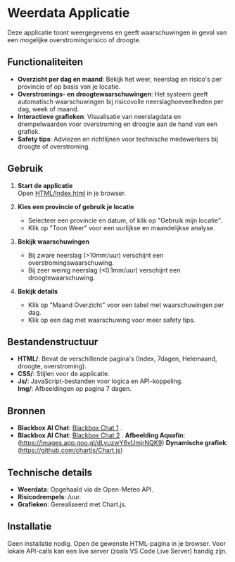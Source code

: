 # Weerdata Applicatie

Deze applicatie toont weergegevens en geeft waarschuwingen in geval van een mogelijke overstromingsrisico of droogte.

## Functionaliteiten

- **Overzicht per dag en maand**: Bekijk het weer, neerslag en risico's per provincie of op basis van je locatie.
- **Overstromings- en droogtewaarschuwingen**: Het systeem geeft automatisch waarschuwingen bij risicovolle neerslaghoeveelheden per dag, week of maand.
- **Interactieve grafieken**: Visualisatie van neerslagdata en drempelwaarden voor overstroming en droogte aan de hand van een grafiek.
- **Safety tips**: Adviezen en richtlijnen voor technische medewerkers bij droogte of overstroming.

## Gebruik

1. **Start de applicatie**  
   Open [HTML/Index.html](HTML/Index.html) in je browser.

2. **Kies een provincie of gebruik je locatie**  
   - Selecteer een provincie en datum, of klik op "Gebruik mijn locatie".  
   - Klik op "Toon Weer" voor een uurlijkse en maandelijkse analyse.

3. **Bekijk waarschuwingen**  
   - Bij zware neerslag (>10mm/uur) verschijnt een overstromingswaarschuwing.  
   - Bij zeer weinig neerslag (<0.1mm/uur) verschijnt een droogtewaarschuwing.

4. **Bekijk details**  
   - Klik op "Maand Overzicht" voor een tabel met waarschuwingen per dag.  
   - Klik op een dag met waarschuwing voor meer safety tips.

## Bestandenstructuur

- **HTML/**: Bevat de verschillende pagina's (Index, 7dagen, Helemaand, droogte, overstroming).  
- **CSS/**: Stijlen voor de applicatie.  
- **Js/**: JavaScript-bestanden voor logica en API-koppeling.  
  **Img/**: Afbeeldingen op pagina 7 dagen.

## Bronnen

- **Blackbox AI Chat**: [Blackbox Chat 1](https://www.blackbox.ai/chat/RQ978ys) .
- **Blackbox AI Chat**: [Blackbox Chat 2](https://www.blackbox.ai/chat/3cOo1Av) .
   **Afbeelding Aquafin**:(https://images.app.goo.gl/dLyuzwY6vUmjrNQK9)
  **Dynamische grafiek**:(https://github.com/chartjs/Chart.js)


## Technische details

- **Weerdata**: Opgehaald via de Open-Meteo API.  
- **Risicodrempels**: /uur.  
- **Grafieken**: Gerealiseerd met Chart.js.

## Installatie

Geen installatie nodig. Open de gewenste HTML-pagina in je browser. Voor lokale API-calls kan een live server (zoals VS Code Live Server) handig zijn.

